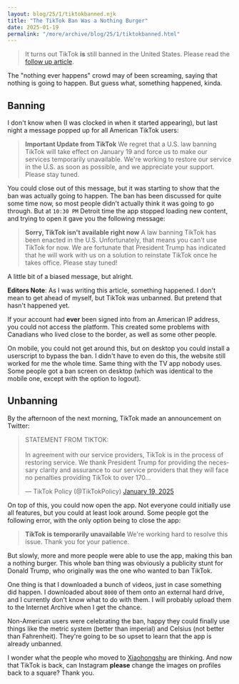 ```yaml
---
layout: blog/25/1/tiktokbanned.njk
title: "The TikTok Ban Was a Nothing Burger"
date: 2025-01-19
permalink: "/more/archive/blog/25/1/tiktokbanned.html"
---
```

> It turns out TikTok **is** still banned in the United States. Please read the [follow up article](tiktokactuallybanned.html).

The "nothing ever happens" crowd may of been screaming, saying that nothing is going to happen. But guess what, something happened, kinda.

## Banning

I don't know when (I was clocked in when it started appearing), but last night a message popped up for all American TikTok users:

> **Important Update from TikTok**
> We regret that a U.S. law banning TikTok will take effect on January 19 and force us to make our services temporarily unavailable.
> We're working to restore our service in the U.S. as soon as possible, and we appreciate your support. Please stay tuned.

You could close out of this message, but it was starting to show that the ban was actually going to happen. The ban has been discussed for quite some time now, so most people didn't actually think it was going to go through. But at `10:30 PM` Detroit time the app stopped loading new content, and trying to open it gave you the following message:

> **Sorry, TikTok isn't available right now**
> A law banning TikTok has been enacted in the U.S. Unfortunately, that means you can't use TikTok for now.
>We are fortunate that President Trump has indicated that he will work with us on a solution to reinstate TikTok once he takes office. Please stay tuned!

A little bit of a biased message, but alright.

**Editors Note**: As I was writing this article, something happened. I don't mean to get ahead of myself, but TikTok was unbanned. But pretend that hasn't happened yet.

If your account had **ever** been signed into from an American IP address, you could not access the platform. This created some problems with Canadians who lived close to the border, as well as some other people.

On mobile, you could not get around this, but on desktop you could install a userscript to bypass the ban. I didn't have to even do this, the website still worked for me the whole time. Same thing with the TV app nobody uses. Some people got a ban screen on desktop (which was identical to the mobile one, except with the option to logout).

## Unbanning

By the afternoon of the next morning, TikTok made an announcement on Twitter:

<blockquote class="twitter-tweet" data-dnt="true" data-theme="dark"><p lang="en" dir="ltr">STATEMENT FROM TIKTOK:<br><br>In agreement with our service providers, TikTok is in the process of restoring service. We thank President Trump for providing the necessary clarity and assurance to our service providers that they will face no penalties providing TikTok to over 170…</p>&mdash; TikTok Policy (@TikTokPolicy) <a href="https://twitter.com/TikTokPolicy/status/1881030712188346459?ref_src=twsrc%5Etfw">January 19, 2025</a></blockquote> <script async src="https://platform.twitter.com/widgets.js" charset="utf-8"></script>

On top of this, you could now open the app. Not everyone could initially use all features, but you could at least look around. Some people got the following error, with the only option being to close the app:

> **TikTok is temporarily unavailable**
> We're working hard to resolve this issue. Thank you for your patience.

But slowly, more and more people were able to use the app, making this ban a nothing burger. This whole ban thing was obviously a publicity stunt for Donald Trump, who originally was the one who wanted to ban TikTok.

One thing is that I downloaded a bunch of videos, just in case something did happen. I downloaded about `8000` of them onto an external hard drive, and I currently don't know what to do with them. I will probably upload them to the Internet Archive when I get the chance.

Non-American users were celebrating the ban, happy they could finally use things like the metric system (better than imperial) and Celsius (not better than Fahrenheit). They're going to be so upset to learn that the app is already unbanned.

I wonder what the people who moved to [Xiaohongshu](littleredbook.html) are thinking. And now that TikTok is back, can Instagram **please** change the images on profiles back to a square? Thank you.